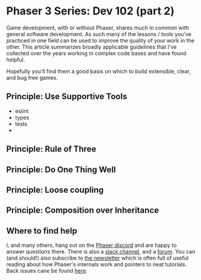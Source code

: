 # Phaser 3 Series: Dev 102 (part 2)

Game development, with or without Phaser, shares much in common with general
software development. As such many of the lessons / tools you've practiced in
one field can be used to improve the quality of your work in the other. This
article summarizes broadly applicable guidelines that I've collected over the
years working in complex code bases and have found helpful.

Hopefully you'll find them a good basis on which to build extensible, clear,
and bug free games.

## Principle: Use Supportive Tools

- eslint
- types
- tests
-

## Principle: Rule of Three

## Principle: Do One Thing Well

## Principle: Loose coupling

## Principle: Composition over Inheritance

## Where to find help

I, and many others, hang out on the [Phaser discord][discord] and are happy to
answer questions there. There is also a [slack channel][slack], and a
[forum][forum]. You can (and should!) also subscribe to [the newsletter][news]
which is often full of useful reading about how Phaser's internals work and
pointers to neat tutorials. Back issues cane be found [here][news-backissues].

[discord]: https://discord.gg/phaser
[slack]: https://phaser.io/community/slack
[forum]: https://phaser.io/community/forum
[news]: https://phaser.io/community/newsletter
[news-backissues]: https://phaser.io/community/backissues